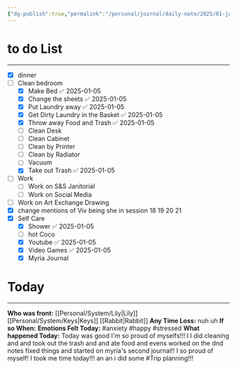 ```yaml
---
{"dg-publish":true,"permalink":"/personal/journal/daily-note/2025/01-january/2025-01-05/","tags":["host","anxiety","daily","20-25"]}
---
```


# to do List
---
- [x]  dinner 
- [ ] Clean bedroom
	- [x] Make Bed ✅ 2025-01-05
	- [x] Change the sheets ✅ 2025-01-05
	- [x] Put Laundry away ✅ 2025-01-05
	- [x] Get Dirty Laundry in the Basket ✅ 2025-01-05
	- [x] Throw away Food and  Trash ✅ 2025-01-05
	- [ ] Clean Desk
	- [ ] Clean Cabinet
	- [ ] Clean by Printer 
	- [ ] Clean by Radiator
	- [ ] Vacuum 
	- [x] Take out Trash ✅ 2025-01-05
- [ ] Work
	- [ ] Work on S&S Janitorial 
	- [ ] Work on Social Media
- [ ] Work on Art Exchange Drawing
- [x] change mentions of Viv being she in session 18 19 20 21
- [x] Self Care
	- [x] Shower ✅ 2025-01-05
	- [ ] hot Coco
	- [x] Youtube ✅ 2025-01-05
	- [x] Video Games ✅ 2025-01-05
	- [x] Myria Journal 

# Today
---
**Who was front:** [[Personal/System/Lily\|Lily]] [[Personal/System/Keys\|Keys]] [[Rabbit\|Rabbit]]
**Any Time Loss:** nuh uh
**If so When:**
**Emotions Felt Today:** #anxiety #happy #stressed 
**What happened Today:**
Today was good I'm so proud of myselfs!!! I I did cleaning and and took out the trash and and ate food and evens worked on the dnd notes fixed things and started on myria's second journal!! I so proud of myself! I took me time today!!! an an i did some #Trip planning!!!
